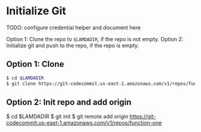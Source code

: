 # Initialize Git

TODO: configure credential helper and document here

Option 1: Clone the repo to `$LAMDADIR`, if the repo is not empty.
Option 2: Initialize git and push to the repo, if the repo is empty.

## Option 1: Clone

```bash
$ cd $LAMDADIR
$ git clone https://git-codecommit.us-east-1.amazonaws.com/v1/repos/function-one .
```

## Option 2: Init repo and add origin

$ cd $LAMDADIR
$ git init
$ git remote add origin https://git-codecommit.us-east-1.amazonaws.com/v1/repos/function-one
```

